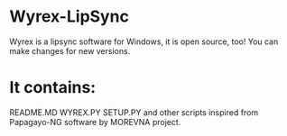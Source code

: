 # Wyrex-LipSync
Wyrex is a lipsync software for Windows, it is open source, too! You can make changes for new versions. 

# It contains:
README.MD
WYREX.PY
SETUP.PY
and other scripts inspired from Papagayo-NG software
by MOREVNA project.
